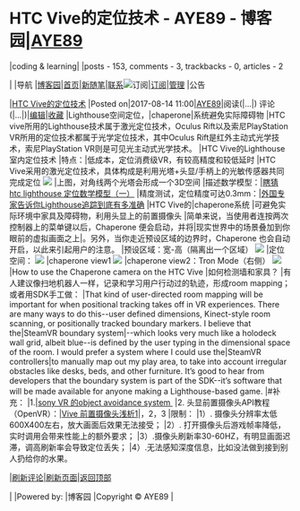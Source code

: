 
# HTC Vive的定位技术 - AYE89 - 博客园|[AYE89](https://www.cnblogs.com/eniac1946/)
|coding & learning|
|posts - 153, comments - 3, trackbacks - 0, articles - 2

|
|导航
|[博客园](https://www.cnblogs.com/)|[首页](https://www.cnblogs.com/eniac1946/)|[新随笔](https://i.cnblogs.com/EditPosts.aspx?opt=1)|[联系](https://msg.cnblogs.com/send/AYE89)![订阅](//www.cnblogs.com/images/xml.gif)|[订阅](https://www.cnblogs.com/eniac1946/rss)|[管理](https://i.cnblogs.com/)
|公告


|[HTC Vive的定位技术](https://www.cnblogs.com/eniac1946/p/7356644.html)
|Posted on|2017-08-14 11:00|[AYE89](https://www.cnblogs.com/eniac1946/)|阅读(|...|) 评论(|...|)|[编辑](https://i.cnblogs.com/EditPosts.aspx?postid=7356644)|[收藏](#)
|Lighthouse空间定位，|chaperone|系统避免实际障碍物
|HTC vive所用的Lighthouse技术属于激光定位技术，Oculus Rift以及索尼PlayStation VR所用的定位技术都属于光学定位技术，其中Oculus Rift是红外主动式光学技术，索尼PlayStation VR则是可见光主动式光学技术。
|HTC Vive的Lighthouse室内定位技术
|特点：|低成本，定位消费级VR，有较高精度和较低延时
|HTC Vive采用的激光定位技术，具体构成是利用光塔+头显/手柄上的光敏传感器共同完成定位
![](https://images2017.cnblogs.com/blog/1181483/201708/1181483-20170814095840100-392302148.png)
|上图，对角线两个光塔会形成一个3D空间
|描述数学模型：|[瞎猜 htc lighthouse 定位数学模型（一）](https://link.zhihu.com/?target=http%3A//blog.csdn.net/mov2012/article/details/54982683)
|精度测试，定位精度可达0.3mm：|[外国专家告诉你Lighthouse追踪到底有多准确](http://news.17173.com/content/2016-07-18/20160718110714496.shtml)
|HTC Vive的|chaperone系统
|可避免实际环境中家具及障碍物，利用头显上的前置摄像头
|简单来说，当使用者连按两次控制器上的菜单键以后，Chaperone 便会启动，并将|现实世界中的场景叠加到你眼前的虚拟画面之上|。另外，当你走近预设区域的边界时，Chaperone 也会自动开启，以此来引起用户的注意。
|预设区域：宽-高（隔离出一个区域）
![](https://images2017.cnblogs.com/blog/1181483/201708/1181483-20170814115704443-1517804833.png)
|定位空间：
![](https://images2017.cnblogs.com/blog/1181483/201708/1181483-20170814111531412-2132223257.png)
|chaperone view1
![](https://images2017.cnblogs.com/blog/1181483/201708/1181483-20170814111644865-97962524.png)
|chaperone view2：Tron Mode（右侧）
![](https://images2017.cnblogs.com/blog/1181483/201708/1181483-20170814111847193-31467036.png)
|How to use the Chaperone camera on the HTC Vive
|如何检测墙和家具？
|有人建议像扫地机器人一样，记录和学习用户行动过的轨迹，形成room mapping；或者用SDK手工做：
|That kind of user-directed room mapping will be important for when positional tracking takes off in VR experiences. There are many ways to do this--user defined dimensions, Kinect-style room scanning, or positionally tracked boundary markers. I believe that the|SteamVR boundary system|--which looks very much like a holodeck wall grid, albeit blue--is defined by the user typing in the dimensional space of the room. I would prefer a system where I could use the|SteamVR controllers|to manually map out my play area, to take into account irregular obstacles like desks, beds, and other furniture. It’s good to hear from developers that the boundary system is part of the SDK--it’s software that will be made available for anyone making a Lighthouse-based game.
|\#补充：
|1.|[sony VR 的object avoidance system ](http://www.telepresenceoptions.com/2013/12/sony_patents_vr_headset_with_o/)
|2. 头显前置摄像头API教程（OpenVR）：|[Vive 前置摄像头浅析1](http://blog.csdn.net/qq_15309121/article/details/51878655)|，2，3
|限制：
|1）. 摄像头分辨率太低600X400左右，放大画面后效果无法接受；
|2）. 打开摄像头后游戏帧率降低，实时调用会带来性能上的额外要求；
|3）.摄像头刷新率30-60HZ，有明显画面迟滞，调高刷新率会导致定位丢失；
|4）.无法感知深度信息，比如没法做到接到别人扔给你的水果。







|[刷新评论](javascript:void(0);)|[刷新页面](#)|[返回顶部](#top)






|
|Powered by:
|博客园
|Copyright © AYE89
|
